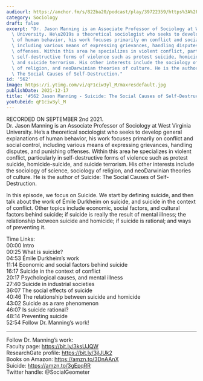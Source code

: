 ```yaml
---
audiourl: https://anchor.fm/s/822ba20/podcast/play/39722359/https%3A%2F%2Fd3ctxlq1ktw2nl.cloudfront.net%2Fstaging%2F2021-8-2%2F532c9223-4f55-509d-4ed7-ee1208041d59.m4a
category: Sociology
draft: false
excerpt: "Dr. Jason Manning is an Associate Professor of Sociology at West Virginia\
  \ University. He\u2019s a theoretical sociologist who seeks to develop general explanations\
  \ of human behavior, his work focuses primarily on conflict and social control,\
  \ including various means of expressing grievances, handling disputes, and punishing\
  \ offenses. Within this area he specializes in violent conflict, particularly in\
  \ self-destructive forms of violence such as protest suicide, homicide-suicide,\
  \ and suicide terrorism. His other interests include the sociology of science, sociology\
  \ of religion, and neoDarwinian theories of culture. He is the author of Suicide:\
  \ The Social Causes of Self-Destruction."
id: '562'
image: https://i.ytimg.com/vi/qF1ciw3yl_M/maxresdefault.jpg
publishDate: 2021-12-17
title: '#562 Jason Manning - Suicide: The Social Causes of Self-Destruction'
youtubeid: qF1ciw3yl_M
---
```

<div class="timelinks">

RECORDED ON SEPTEMBER 2nd 2021.  
Dr. Jason Manning is an Associate Professor of Sociology at West Virginia University. He’s a theoretical sociologist who seeks to develop general explanations of human behavior, his work focuses primarily on conflict and social control, including various means of expressing grievances, handling disputes, and punishing offenses. Within this area he specializes in violent conflict, particularly in self-destructive forms of violence such as protest suicide, homicide-suicide, and suicide terrorism. His other interests include the sociology of science, sociology of religion, and neoDarwinian theories of culture. He is the author of Suicide: The Social Causes of Self-Destruction.

In this episode, we focus on Suicide. We start by defining suicide, and then talk about the work of Émile Durkheim on suicide, and suicide in the context of conflict. Other topics include economic, social factors, and cultural factors behind suicide; if suicide is really the result of mental illness; the relationship between suicide and homicide; if suicide is rational; and ways of preventing it.

Time Links:  
<time>00:00</time> Intro  
<time>00:25</time> What is suicide?  
<time>04:53</time> Émile Durkheim’s work  
<time>11:14</time> Economic and social factors behind suicide  
<time>16:17</time> Suicide in the context of conflict  
<time>20:17</time> Psychological causes, and mental illness  
<time>27:40</time> Suicide in industrial societies  
<time>36:07</time> The social effects of suicide  
<time>40:46</time> The relationship between suicide and homicide  
<time>43:02</time> Suicide as a rare phenomenon  
<time>46:07</time> Is suicide rational?  
<time>48:14</time> Preventing suicide  
<time>52:54</time> Follow Dr. Manning’s work!

---

Follow Dr. Manning’s work:  
Faculty page: https://bit.ly/3ksUJQW  
ResearchGate profile: https://bit.ly/3jlJUk2  
Books on Amazon: https://amzn.to/3DnAAnX  
Suicide: https://amzn.to/3gEpqRR  
Twitter handle: @SocialGeometer
</div>


